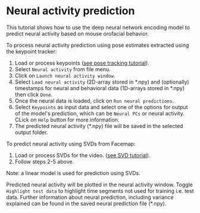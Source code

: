 # Neural activity prediction

This tutorial shows how to use the deep neural network encoding model to predict neural activity based on mouse orofacial behavior.

To process neural activity prediction using pose estimates extracted using the keypoint tracker:

1. Load or process keypoints ([see pose tracking tutorial](docs/pose_tracking_gui_tutorial.md)).
2. Select `Neural activity` from file menu.
3. Click on `Launch neural activity window`.
4. Select `Load neural activity` (2D-array stored in *.npy) and (optionally) timestamps for neural and behavioral data (1D-arrays stored in *.npy) then click `Done`.
4. Once the neural data is loaded, click on `Run neural predictions`.
5. Select `Keypoints` as input data and select one of the options for output of the model's prediction, which can be `Neural PCs` or neural activity. CLick on `Help` button for more information.
5. The predicted neural activity (*.npy) file will be saved in the selected output folder.

To predict neural activity using SVDs from Facemap:

1. Load or process SVDs for the video. ([see SVD tutorial](docs/svd_tutorial.md)).
2. Follow steps 2-5 above.

Note: a linear model is used for prediction using SVDs.

Predicted neural activity will be plotted in the neural activity window. Toggle `Highlight test data` to highlight time segments not used for training i.e. test data. Further information about neural prediction, including variance explained can be found in the saved neural prediction file (*.npy).


